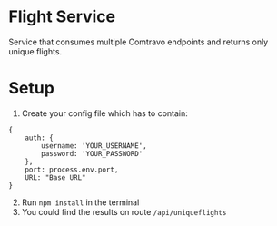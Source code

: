 # Flight Service

Service that consumes multiple Comtravo endpoints and returns only unique flights.

# Setup

1. Create your config file which has to contain: 

```
{
    auth: {
        username: 'YOUR_USERNAME',
        password: 'YOUR_PASSWORD'
    },
    port: process.env.port,
    URL: "Base URL"
}
```

2. Run ```npm install``` in the terminal
3. You could find the results on route ```/api/uniqueflights```
